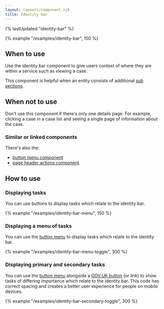 ```yaml
---
layout: layouts/component.njk
title: Identity bar
---
```


{% lastUpdated "identity-bar" %}

{% example "/examples/identity-bar", 150 %}

## When to use

Use the identity bar component to give users context of where they are within a service such as viewing a case.

This component is helpful when an entity consists of additional [sub sections](../sub-navigation).

## When not to use

Don't use this component if there's only one details page. For example, clicking a case in a case list and seeing a single page of information about the case.

### Similar or linked components

There's also the:
- [button menu component](../button-menu/)
- [page header actions component](../page-header-actions/)

## How to use

### Displaying tasks

You can use buttons to display tasks which relate to the identity bar.

{% example "/examples/identity-bar-menu", 150 %}

### Displaying a menu of tasks

You can use the [button menu](../button-menu/) to display tasks which relate to the identity bar.  

{% example "/examples/identity-bar-menu-toggle", 300 %}

### Displaying primary and secondary tasks

You can use the [button menu](../button-menu/) alongside a [GOV.UK button](https://design-system.service.gov.uk/components/button/) (or link) to show tasks of differing importance which relate to the identity bar. This code has correct spacing and creates a better user experience for people on mobile devices.

{% example "/examples/identity-bar-secondary-toggle", 300 %}
